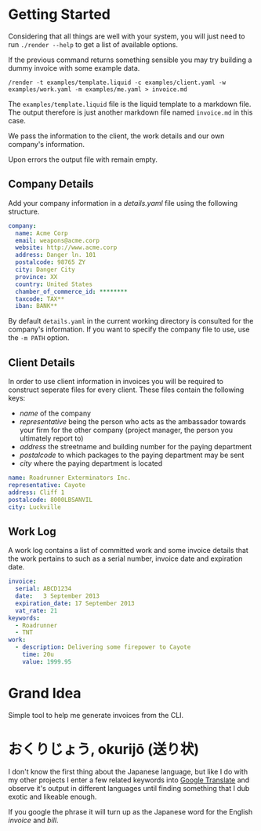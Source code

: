 # Getting Started
Considering that all things are well with your system, you will just need to
run ```./render --help``` to get a list of available options.

If the previous command returns something sensible you may try building a 
dummy invoice with some example data.

```/render -t examples/template.liquid -c examples/client.yaml -w examples/work.yaml -m examples/me.yaml > invoice.md```

The `examples/template.liquid` file is the liquid template to a markdown file.
The output therefore is just another markdown file named `invoice.md` in this 
case.

We pass the information to the client, the work details and our own company's
information.

Upon errors the output file with remain empty.

## Company Details
Add your company information in a _details.yaml_ file using the following
structure.
```yaml
company:
  name: Acme Corp
  email: weapons@acme.corp
  website: http://www.acme.corp
  address: Danger ln. 101
  postalcode: 98765 ZY
  city: Danger City
  province: XX
  country: United States
  chamber_of_commerce_id: ********
  taxcode: TAX**
  iban: BANK**
```

By default `details.yaml` in the current working directory is consulted for the
company's information. If you want to specify the company file to use, 
use the `-m PATH` option.

## Client Details
In order to use client information in invoices you will be required to
construct seperate files for every client. These files contain the following
keys:

 - _name_ of the company
 - _representative_ being the person who acts as the ambassador towards your firm for the other company (project manager, the person you ultimately report to)
 - _address_ the streetname and building number for the paying department
 - _postalcode_ to which packages to the paying department may be sent
 - _city_ where the paying department is located

```yaml
name: Roadrunner Exterminators Inc.
representative: Cayote
address: Cliff 1
postalcode: 8000LBSANVIL
city: Luckville
```

## Work Log
A work log contains a list of committed work and some invoice details that the
work pertains to such as a serial number, invoice date and expiration date.
```yaml
invoice:
  serial: ABCD1234
  date:   3 September 2013
  expiration_date: 17 September 2013
  vat_rate: 21
keywords:
  - Roadrunner
  - TNT
work:
  - description: Delivering some firepower to Cayote
    time: 20u
    value: 1999.95
```

# Grand Idea
Simple tool to help me generate invoices from the CLI.

# おくりじょう, okurijō (送り状)
I don't know the first thing about the Japanese language, but like I do with my
other projects I enter a few related keywords into
[Google Translate](http://translate.google.com) and observe it's output in
different languages until finding something that I dub exotic and likeable 
enough.

If you google the phrase it will turn up as the Japanese word for the English
_invoice_ and _bill_.
